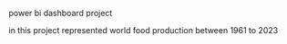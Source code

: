 power bi dashboard project


in this project  represented world food production between 1961 to 2023

